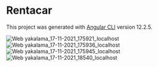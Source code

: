 # Rentacar

This project was generated with [Angular CLI](https://github.com/angular/angular-cli) version 12.2.5.




![Web yakalama_17-11-2021_175921_localhost](https://user-images.githubusercontent.com/78166375/142227605-92f492ea-d7d5-44db-9208-def94649b52d.jpeg)
![Web yakalama_17-11-2021_175936_localhost](https://user-images.githubusercontent.com/78166375/142227625-545a6a72-97e2-4f2f-9f8d-bfc2f17c8018.jpeg)
![Web yakalama_17-11-2021_175945_localhost](https://user-images.githubusercontent.com/78166375/142227640-b20fd861-42e2-4604-9d60-8eff32c5afd8.jpeg)
![Web yakalama_17-11-2021_18540_localhost](https://user-images.githubusercontent.com/78166375/142227688-04f305ae-fa4e-41de-8fae-e9d03257c935.jpeg)
